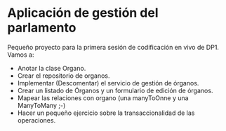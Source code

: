 # Aplicación de gestión del parlamento
Pequeño proyecto para la primera sesión de codificación en vivo de DP1.
Vamos a:
 - Anotar la clase Organo. 
 - Crear el repositorio de organos.
 - Implementar (Descomentar) el servicio de gestión de órganos. 
 - Crear un listado de Órganos y un formulario de edición de órganos.
 - Mapear las relaciones con organo (una manyToOnne y una ManyToMany ;-)
 - Hacer un pequeño ejercicio sobre la transaccionalidad de las operaciones.
